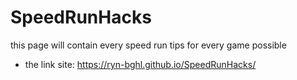 # SpeedRunHacks
this page will contain every speed run tips for every game possible

- the link site: https://ryn-bghl.github.io/SpeedRunHacks/
